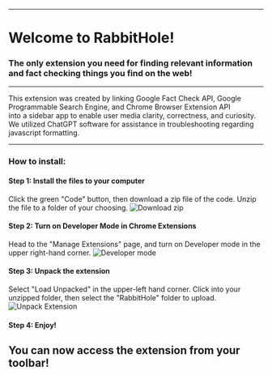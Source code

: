 ------------------------------------------------------------------------------------

# Welcome to RabbitHole!
### The only extension you need for finding relevant information and fact checking things you find on the web!

------------------------------------------------------------------------------------

This extension was created by linking Google Fact Check API, Google Programmable Search Engine, and Chrome Browser Extension API<br>
into a sidebar app to enable user media clarity, correctness, and curiosity. <br>
We utilized ChatGPT software for assistance in troubleshooting regarding javascript formatting.

------------------------------------------------------------------------------------

###  How to install:
#### Step 1: Install the files to your computer
Click the green "Code" button, then download a zip file of the code. Unzip the file to a folder of your choosing.
![Download zip](https://cdn.discordapp.com/attachments/1170156678189158410/1170661577515606036/Screenshot_1.png?ex=6559da8d&is=6547658d&hm=c5acc51624aab781d31dcc6638e839c4755130d099ed1b6419007d1086c07e64&)
#### Step 2: Turn on Developer Mode in Chrome Extensions
Head to the "Manage Extensions" page, and turn on Developer mode in the upper right-hand corner.
![Developer mode](https://cdn.discordapp.com/attachments/1170156678189158410/1170661577515606036/Screenshot_1.png?ex=6559da8d&is=6547658d&hm=c5acc51624aab781d31dcc6638e839c4755130d099ed1b6419007d1086c07e64&)
#### Step 3: Unpack the extension
Select "Load Unpacked" in the upper-left hand corner. Click into your unzipped folder, then select the "RabbitHole" folder to upload.
![Unpack Extension](https://cdn.discordapp.com/attachments/1170156678189158410/1170663445239169095/Screenshot_4.png?ex=6559dc4b&is=6547674b&hm=4571f69c5e9771a89cfc748c7fdafe2948227f9dc46a91c94bd5a4739259a9f0&)

#### Step 4: Enjoy!
You can now access the extension from your toolbar!
------------------------------------------------------------------------------------
